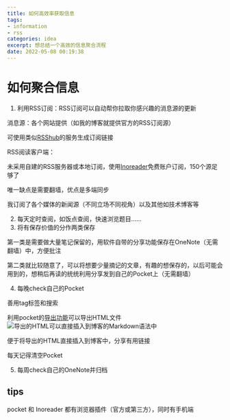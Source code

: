 ```yaml
---
title: 如何高效率获取信息
tags: 
- information
- rss
categories: idea
excerpt: 想总结一个高效的信息聚合流程
date: 2022-05-08 00:19:38
---
```


# 如何聚合信息
1. 利用RSS订阅：RSS订阅可以自动帮你拉取你感兴趣的消息源的更新

消息源：各个网站提供（如我的博客就提供官方的RSS订阅源）

可使用类似[RSShub](https://rsshub.app/)的服务生成订阅链接

RSS阅读客户端：

未采用自建的RSS服务器或本地订阅，使用[Inoreader](https://www.inoreader.com/all_articles)免费账户订阅，150个源足够了

唯一缺点是需要翻墙，优点是多端同步

我订阅了各个媒体的新闻源（不同立场不同视角）以及其他如技术博客等

2. 每天定时查阅，如饭点查阅，快速浏览题目……
3. 将有保存价值的分作两类保存

第一类是需要做大量笔记保留的，用软件自带的分享功能保存在OneNote（无需翻墙）中，方便批注

第二类就比较随意了，可以将想要少量摘记的文章，有趣的想保存的，以后可能会用到的，想稍后再读的统统利用分享发到自己的Pocket上（无需翻墙）

4. 每晚check自己的Pocket

善用tag标签和搜索

利用pocket的[导出功能](https://getpocket.com/export)可以导出HTML文件
![导出的HTML可以直接插入到博客的Markdown语法中](https://s2.loli.net/2022/05/07/Yv3hBmTi5reZqVw.png)

便于将导出的HTML直接插入到博客中，分享有用链接

每天记得清空Pocket

5. 每周check自己的OneNote并归档

## tips
pocket 和 Inoreader 都有浏览器插件（官方或第三方），同时有手机端